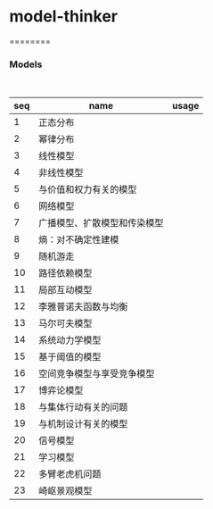 # model-thinker



========

### Models

​                      

|   seq   |  name    |   usage   |
| ---- | ---- | ---- |
| 1 | 正态分布  |      |
| 2 | 幂律分布     |      |
| 3 | 线性模型     |      |
| 4 | 非线性模型     |      |
| 5 | 与价值和权力有关的模型     |      |
| 6 | 网络模型     |      |
| 7 | 广播模型、扩散模型和传染模型     |      |
| 8 | 熵：对不确定性建模     |      |
| 9 | 随机游走     |      |
| 10     | 路径依赖模型     |      |
| 11   | 局部互动模型     |      |
| 12 | 李雅普诺夫函数与均衡     |      |
| 13     | 马尔可夫模型     |      |
| 14     | 系统动力学模型     |      |
| 15     | 基于阈值的模型     |      |
| 16     | 空间竞争模型与享受竞争模型     |      |
| 17     | 博弈论模型     |      |
| 18     | 与集体行动有关的问题     |      |
| 19     | 与机制设计有关的模型     |      |
| 20     | 信号模型     |      |
| 21     | 学习模型     |      |
| 22     | 多臂老虎机问题     |      |
| 23     | 崎岖景观模型     |      |

